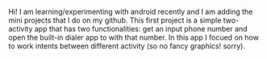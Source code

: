 Hi! I am learning/experimenting with android recently and I am adding the mini projects that I do on my github. 
This first project is a simple two-activity app that has two functionalities: get an input phone number and open the built-in dialer app to with that number.
In this app I focued on how to work intents between different activity (so no fancy graphics! sorry).

